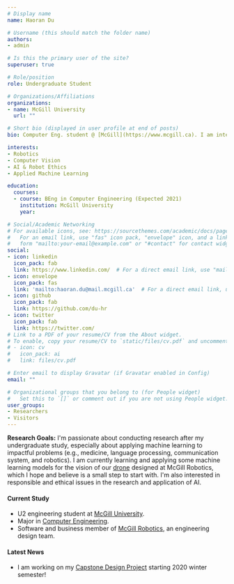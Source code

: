 ```yaml
---
# Display name
name: Haoran Du

# Username (this should match the folder name)
authors:
- admin

# Is this the primary user of the site?
superuser: true

# Role/position
role: Undergraduate Student

# Organizations/Affiliations
organizations:
- name: McGill University
  url: ""

# Short bio (displayed in user profile at end of posts)
bio: Computer Eng. student @ [McGill](https://www.mcgill.ca). I am interested in research areas including intelligent robotics, machine learning, and ethics in AI research.

interests:
- Robotics
- Computer Vision
- AI & Robot Ethics
- Applied Machine Learning

education:
  courses:
  - course: BEng in Computer Engineering (Expected 2021)
    institution: McGill University
    year:

# Social/Academic Networking
# For available icons, see: https://sourcethemes.com/academic/docs/page-builder/#icons
#   For an email link, use "fas" icon pack, "envelope" icon, and a link in the
#   form "mailto:your-email@example.com" or "#contact" for contact widget.
social:
- icon: linkedin
  icon_pack: fab
  link: https://www.linkedin.com/  # For a direct email link, use "mailto:test@example.org".
- icon: envelope
  icon_pack: fas
  link: 'mailto:haoran.du@mail.mcgill.ca'  # For a direct email link, use "mailto:test@example.org".
- icon: github
  icon_pack: fab
  link: https://github.com/du-hr
- icon: twitter
  icon_pack: fab
  link: https://twitter.com/
# Link to a PDF of your resume/CV from the About widget.
# To enable, copy your resume/CV to `static/files/cv.pdf` and uncomment the lines below.
# - icon: cv
#   icon_pack: ai
#   link: files/cv.pdf

# Enter email to display Gravatar (if Gravatar enabled in Config)
email: ""

# Organizational groups that you belong to (for People widget)
#   Set this to `[]` or comment out if you are not using People widget.
user_groups:
- Researchers
- Visitors
---
```


**Research Goals:** I'm passionate about conducting research after my undergraduate study, especially about applying machine learning to impactful problems (e.g., medicine, language processing, communication system, and robotics). I am currently learning and applying some machine learning models for the vision of our [drone](https://mcgillrobotics.com/drone) designed at McGill Robotics, which I hope and believe is a small step to start with. I'm also interested in responsible and ethical issues in the research and application of AI.

#### Current Study
* U2 engineering student at [McGill University](https://www.mcgill.ca/ece/).
* Major in [Computer Engineering](https://mcgill.ca/engineering/files/engineering/computer_engineering.pdf).
* Software and business member of [McGill Robotics](https://mcgillrobotics.com/), an engineering design team.

#### Latest News
* I am working on my [Capstone Design Project](https://www.mcgill.ca/engineering/students/undergraduate/designday) starting 2020 winter semester!

